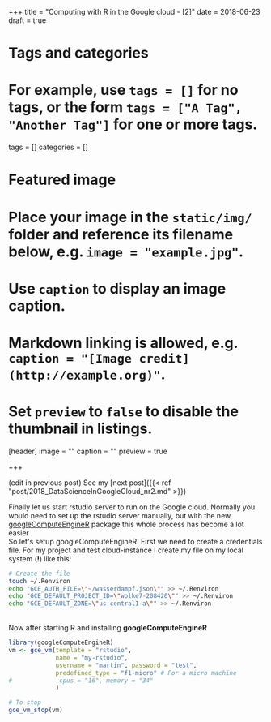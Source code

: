 +++
title = "Computing with R in the Google cloud - [2]"
date = 2018-06-23
draft = true

# Tags and categories
# For example, use `tags = []` for no tags, or the form `tags = ["A Tag", "Another Tag"]` for one or more tags.
tags = []
categories = []

# Featured image
# Place your image in the `static/img/` folder and reference its filename below, e.g. `image = "example.jpg"`.
# Use `caption` to display an image caption.
#   Markdown linking is allowed, e.g. `caption = "[Image credit](http://example.org)"`.
# Set `preview` to `false` to disable the thumbnail in listings.
[header]
image = ""
caption = ""
preview = true

+++

(edit in previous post)
See my [next post]({{< ref "post/2018_DataScienceInGoogleCloud_nr2.md" >}})


Finally let us start rstudio server to run on the Google cloud. Normally you would need to set up the rstudio server manually, but with the new [googleComputeEngineR](https://cloudyr.github.io/googleComputeEngineR/index.html) package this whole process has become a lot easier
\
So let's setup googleComputeEngineR. First we need to create a credentials file. For my project and test cloud-instance I create my file on my local system (**!**) like this:
```bash
# Create the file
touch ~/.Renviron
echo "GCE_AUTH_FILE=\"~/wasserdampf.json\"" >> ~/.Renviron
echo "GCE_DEFAULT_PROJECT_ID=\"wolke7-208420\"" >> ~/.Renviron
echo "GCE_DEFAULT_ZONE=\"us-central1-a\"" >> ~/.Renviron

```
\
Now after starting R and installing **googleComputeEngineR**

```R
library(googleComputeEngineR)
vm <- gce_vm(template = "rstudio",
             name = "my-rstudio",
             username = "martin", password = "test",
             predefined_type = "f1-micro" # For a micro machine
#             cpus = "16", memory = "34"
             )

# To stop
gce_vm_stop(vm)

```
